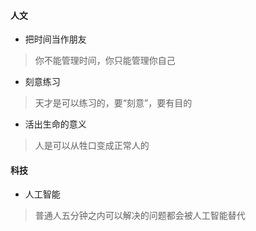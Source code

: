 #### 人文
* 把时间当作朋友
> 你不能管理时间，你只能管理你自己
* 刻意练习
> 天才是可以练习的，要“刻意”，要有目的
* 活出生命的意义
> 人是可以从牲口变成正常人的

#### 科技
* 人工智能
> 普通人五分钟之内可以解决的问题都会被人工智能替代
